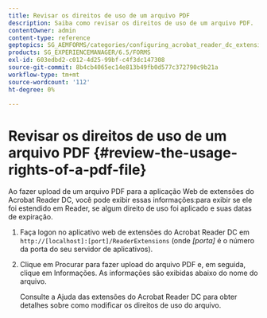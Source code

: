 ```yaml
---
title: Revisar os direitos de uso de um arquivo PDF
description: Saiba como revisar os direitos de uso de um arquivo PDF.
contentOwner: admin
content-type: reference
geptopics: SG_AEMFORMS/categories/configuring_acrobat_reader_dc_extensions
products: SG_EXPERIENCEMANAGER/6.5/FORMS
exl-id: 603edbd2-c012-4d25-99bf-c4f3dc147308
source-git-commit: 8b4cb4065ec14e813b49fb0d577c372790c9b21a
workflow-type: tm+mt
source-wordcount: '112'
ht-degree: 0%

---
```


# Revisar os direitos de uso de um arquivo PDF {#review-the-usage-rights-of-a-pdf-file}

Ao fazer upload de um arquivo PDF para a aplicação Web de extensões do Acrobat Reader DC, você pode exibir essas informações:para exibir se ele foi estendido em Reader, se algum direito de uso foi aplicado e suas datas de expiração.

1. Faça logon no aplicativo web de extensões do Acrobat Reader DC em `http://[localhost]:[port]/ReaderExtensions` (onde *[porta]* é o número da porta do seu servidor de aplicativos).
1. Clique em Procurar para fazer upload do arquivo PDF e, em seguida, clique em Informações. As informações são exibidas abaixo do nome do arquivo.

   Consulte a Ajuda das extensões do Acrobat Reader DC para obter detalhes sobre como modificar os direitos de uso do arquivo.
